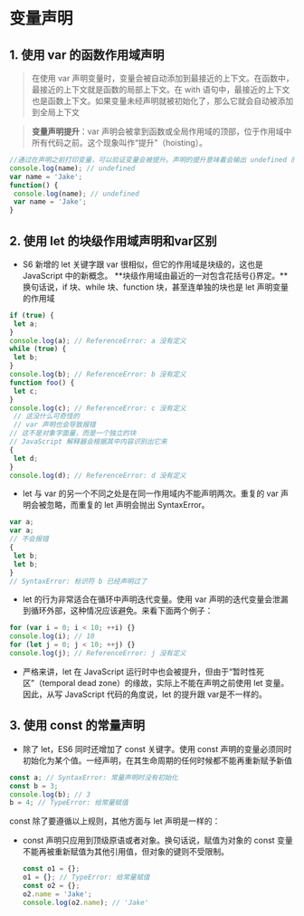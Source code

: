 # 变量声明

## 1. 使用 var 的函数作用域声明

> 在使用 var 声明变量时，变量会被自动添加到最接近的上下文。在函数中，最接近的上下文就是函数的局部上下文。在 with 语句中，最接近的上下文也是函数上下文。如果变量未经声明就被初始化了，那么它就会自动被添加到全局上下文

> **变量声明提升**：var 声明会被拿到函数或全局作用域的顶部，位于作用域中所有代码之前。这个现象叫作“提升”（hoisting）。

```js
//通过在声明之前打印变量，可以验证变量会被提升。声明的提升意味着会输出 undefined 而不是Reference Error：
console.log(name); // undefined 
var name = 'Jake'; 
function() { 
 console.log(name); // undefined 
 var name = 'Jake'; 
}
```
## 2. 使用 let 的块级作用域声明和var区别

- S6 新增的 let 关键字跟 var 很相似，但它的作用域是块级的，这也是 JavaScript 中的新概念。
**块级作用域由最近的一对包含花括号{}界定。**换句话说，if 块、while 块、function 块，甚至连单独的块也是 let 声明变量的作用域

```js
if (true) { 
 let a; 
} 
console.log(a); // ReferenceError: a 没有定义
while (true) { 
 let b; 
}
console.log(b); // ReferenceError: b 没有定义
function foo() { 
 let c; 
} 
console.log(c); // ReferenceError: c 没有定义
 // 这没什么可奇怪的
 // var 声明也会导致报错
// 这不是对象字面量，而是一个独立的块
// JavaScript 解释器会根据其中内容识别出它来
{ 
 let d; 
} 
console.log(d); // ReferenceError: d 没有定义
```
- let 与 var 的另一个不同之处是在同一作用域内不能声明两次。重复的 var 声明会被忽略，而重复的 let 声明会抛出 SyntaxError。
```js
var a; 
var a; 
// 不会报错
{ 
 let b; 
 let b; 
} 
// SyntaxError: 标识符 b 已经声明过了
```


- let 的行为非常适合在循环中声明迭代变量。使用 var 声明的迭代变量会泄漏到循环外部，这种情况应该避免。来看下面两个例子：
```js
for (var i = 0; i < 10; ++i) {} 
console.log(i); // 10 
for (let j = 0; j < 10; ++j) {} 
console.log(j); // ReferenceError: j 没有定义
```
- 严格来讲，let 在 JavaScript 运行时中也会被提升，但由于“暂时性死区”（temporal dead zone）的缘故，实际上不能在声明之前使用 let 变量。因此，从写 JavaScript 代码的角度说，let 的提升跟 var是不一样的。

## 3. 使用 const 的常量声明

- 除了 let，ES6 同时还增加了 const 关键字。使用 const 声明的变量必须同时初始化为某个值。一经声明，在其生命周期的任何时候都不能再重新赋予新值

```js
const a; // SyntaxError: 常量声明时没有初始化
const b = 3; 
console.log(b); // 3 
b = 4; // TypeError: 给常量赋值
```
const 除了要遵循以上规则，其他方面与 let 声明是一样的：

- const 声明只应用到顶级原语或者对象。换句话说，赋值为对象的 const 变量不能再被重新赋值为其他引用值，但对象的键则不受限制。

  ```js
  const o1 = {}; 
  o1 = {}; // TypeError: 给常量赋值
  const o2 = {}; 
  o2.name = 'Jake'; 
  console.log(o2.name); // 'Jake'
  ```